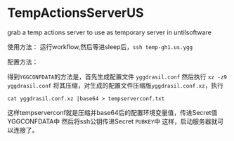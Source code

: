 # TempActionsServerUS
grab a temp actions server to use as temporary server in untilsoftware

使用方法：
运行workflow,然后等进sleep后，`ssh temp-gh1.us.ygg`

配置方法：

得到`YGGCONFDATA`的方法是，首先生成配置文件
`yggdrasil.conf`
然后执行
`xz -z9 yggdrasil.conf`
将其压缩，对生成的配置文件压缩版`yggdrasil.conf.xz`，执行
```
cat yggdrasil.conf.xz |base64 > tempserverconf.txt
```
这样tempserverconf就是压缩并base64后的配置环境变量值，传进Secret值YGGCONFDATA中
然后将ssh公钥传进Secret `PUBKEY`中
这样，启动服务器就可以连接了。
